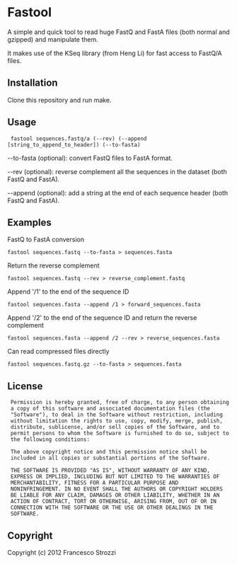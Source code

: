Fastool
=======

A simple and quick tool to read huge FastQ and FastA files (both normal and gzipped) and manipulate them.

It makes use of the KSeq library (from Heng Li) for fast access to FastQ/A files.

Installation
------------

Clone this repository and run make.

Usage
-----

     fastool sequences.fastq/a (--rev) (--append [string_to_append_to_header]) (--to-fasta)

--to-fasta (optional): convert FastQ files to FastA format.

--rev (optional): reverse complement all the sequences in the dataset (both FastQ and FastA).

--append (optional): add a string at the end of each sequence header (both FastQ and FastA).

Examples
--------

FastQ to FastA conversion

    fastool sequences.fastq --to-fasta > sequences.fasta

Return the reverse complement

    fastool sequences.fastq --rev > reverse_complement.fastq

Append '/1' to the end of the sequence ID

    fastool sequences.fasta --append /1 > forward_sequences.fasta

Append '/2' to the end of the sequence ID and return the reverse complement

    fastool sequences.fasta --append /2 --rev > reverse_sequences.fasta

Can read compressed files directly

    fastool sequences.fastq.gz --to-fasta > sequences.fasta

License
-------

     Permission is hereby granted, free of charge, to any person obtaining
     a copy of this software and associated documentation files (the
     "Software"), to deal in the Software without restriction, including
     without limitation the rights to use, copy, modify, merge, publish,
     distribute, sublicense, and/or sell copies of the Software, and to
     permit persons to whom the Software is furnished to do so, subject to
     the following conditions:

     The above copyright notice and this permission notice shall be
     included in all copies or substantial portions of the Software.

     THE SOFTWARE IS PROVIDED "AS IS", WITHOUT WARRANTY OF ANY KIND,
     EXPRESS OR IMPLIED, INCLUDING BUT NOT LIMITED TO THE WARRANTIES OF
     MERCHANTABILITY, FITNESS FOR A PARTICULAR PURPOSE AND
     NONINFRINGEMENT. IN NO EVENT SHALL THE AUTHORS OR COPYRIGHT HOLDERS
     BE LIABLE FOR ANY CLAIM, DAMAGES OR OTHER LIABILITY, WHETHER IN AN
     ACTION OF CONTRACT, TORT OR OTHERWISE, ARISING FROM, OUT OF OR IN
     CONNECTION WITH THE SOFTWARE OR THE USE OR OTHER DEALINGS IN THE
     SOFTWARE.

Copyright
---------

Copyright (c) 2012 Francesco Strozzi

